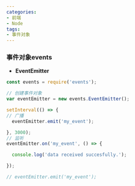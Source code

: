 ```yaml
---
categories: 
- 前端
- Node
tags:
- 事件对象
---
```

### 事件对象events
- **EventEmitter**

```javascript
const events = require('events');

// 创建事件对象
var eventEmitter = new events.EventEmitter();

setInterval(() => {
// 广播
  eventEmitter.emit('my_event');

}, 3000);
// 监听
eventEmitter.on('my_event', () => {

  console.log('data received succesfully.');

});

// eventEmitter.emit('my_event');
```

